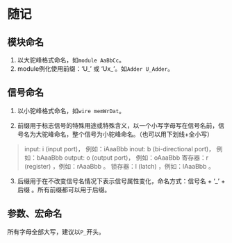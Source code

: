# 随记

## 模块命名

1. 以大驼峰格式命名，如`module AaBbCc`。
2. module例化使用前缀：‘U_’ 或 ‘Ux_’。如`Adder U_Adder`。

## 信号命名

1. 以小驼峰格式命名，如`wire memWrDat`。

2. 前缀用于标志信号的特殊用途或特殊含义，以一个小写字母写在信号名前，信号名为大驼峰命名，整个信号为小驼峰命名。（也可以用下划线+全小写）

> input: i (input port)， 例如：iAaaBbb
> inout: b (bi-directional port)， 例如：bAaaBbb
> output: o (output port)， 例如：oAaaBbb
> 寄存器：r (register) ，例如：rAaaBbb 。
> 锁存器：l (latch) ，例如：lAaaBbb 。

3. 后缀用于在不改变信号名情况下表示信号属性变化，命名方式：信号名 + ‘_’ + 后缀 。所有前缀都可以用于后缀。

## 参数、宏命名

所有字母全部大写，建议以`P_`开头。
